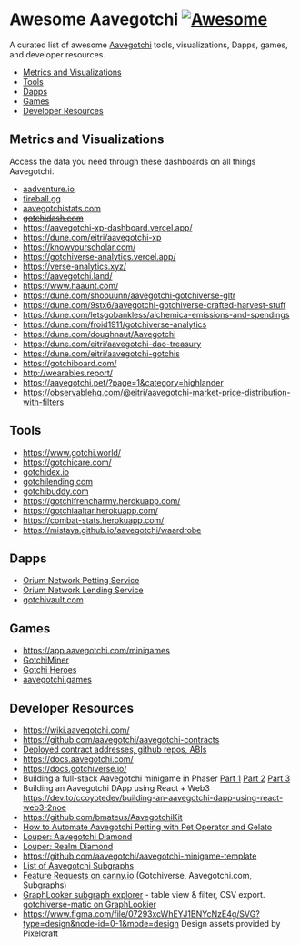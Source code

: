 # Awesome Aavegotchi [![Awesome](https://awesome.re/badge-flat2.svg)](https://awesome.re)
A curated list of awesome [Aavegotchi](https://aavegotchi.com) tools, visualizations, Dapps, games, and developer resources.

- [Metrics and Visualizations](https://github.com/programmablewealth/awesome-aavegotchi#metrics-and-visualizations)
- [Tools](https://github.com/programmablewealth/awesome-aavegotchi#tools)
- [Dapps](https://github.com/programmablewealth/awesome-aavegotchi#dapps)
- [Games](https://github.com/programmablewealth/awesome-aavegotchi#games)
- [Developer Resources](https://github.com/programmablewealth/awesome-aavegotchi#developer-resources)

## Metrics and Visualizations
Access the data you need through these dashboards on all things Aavegotchi.
- [aadventure.io](https://aadventure.io)
- [fireball.gg](https://fireball.gg)
- [aavegotchistats.com](https://aavegotchistats.com)
- ~~[gotchidash.com](https://gotchidash.com/)~~
- https://aavegotchi-xp-dashboard.vercel.app/
- https://dune.com/eitri/aavegotchi-xp
- https://knowyourscholar.com/
- https://gotchiverse-analytics.vercel.app/
- https://verse-analytics.xyz/
- https://aavegotchi.land/
- https://www.haaunt.com/
- https://dune.com/shoouunn/aavegotchi-gotchiverse-gltr
- https://dune.com/9stx6/aavegotchi-gotchiverse-crafted-harvest-stuff
- https://dune.com/letsgobankless/alchemica-emissions-and-spendings
- https://dune.com/froid1911/gotchiverse-analytics
- https://dune.com/doughnaut/Aavegotchi
- https://dune.com/eitri/aavegotchi-dao-treasury
- https://dune.com/eitri/aavegotchi-gotchis
- https://gotchiboard.com/
- http://wearables.report/
- https://aavegotchi.pet/?page=1&category=highlander
- https://observablehq.com/@eitri/aavegotchi-market-price-distribution-with-filters

## Tools
- https://www.gotchi.world/
- https://gotchicare.com/
- [gotchidex.io](https://www.gotchidex.io/)
- [gotchilending.com](https://gotchilending.com/)
- [gotchibuddy.com](https://gotchibuddy.com/)
- https://gotchifrencharmy.herokuapp.com/
- https://gotchiaaltar.herokuapp.com/
- https://combat-stats.herokuapp.com/
- https://mistaya.github.io/aavegotchi/waardrobe

## Dapps
- [Orium Network Petting Service](https://orium.network/aavegotchi/petting-service)
- [Orium Network Lending Service](https://orium.network/aavegotchi/lending)
- [gotchivault.com](https://gotchivault.com)

## Games
- https://app.aavegotchi.com/minigames
- [GotchiMiner](https://gotchiminer.rocks/)
- [Gotchi Heroes](https://gotchiheroes.com/)
- [aavegotchi.games](https://aavegotchi.games/)

## Developer Resources

- https://wiki.aavegotchi.com/
- https://github.com/aavegotchi/aavegotchi-contracts
- [Deployed contract addresses, github repos, ABIs](https://github.com/aavegotchi/deployed-contract-addresses/tree/main)
- https://docs.aavegotchi.com/
- https://docs.gotchiverse.io/
- Building a full-stack Aavegotchi minigame in Phaser [Part 1](https://dev.to/ccoyotedev/building-a-full-stack-aavegotchi-minigame-part-1-set-up-phaser-3-29l5) [Part 2](https://dev.to/ccoyotedev/building-a-full-stack-aavegotchi-minigame-part-2-server-leaderboard-53la) [Part 3](https://dev.to/ccoyotedev/building-a-full-stack-aavegotchi-minigame-part-3-deploying-your-game-mga)
- Building an Aavegotchi DApp using React + Web3 https://dev.to/ccoyotedev/building-an-aavegotchi-dapp-using-react-web3-2noe
- https://github.com/bmateus/AavegotchiKit
- [How to Automate Aavegotchi Petting with Pet Operator and Gelato](https://programmablewealth.com/how-to-automate-aavegotchi-petting-with-pet-operator-and-gelato/)
- [Louper: Aavegotchi Diamond](https://louper.dev/diamond/0x86935f11c86623dec8a25696e1c19a8659cbf95d?network=polygon)
- [Louper: Realm Diamond](https://louper.dev/diamond/0x1d0360bac7299c86ec8e99d0c1c9a95fefaf2a11?network=polygon)
- https://github.com/aavegotchi/aavegotchi-minigame-template
- [List of Aavegotchi Subgraphs](https://hackmd.io/4stpBbuiTMuDnGLbnudw2w?view)
- [Feature Requests on canny.io](https://aavegotchi.canny.io/) (Gotchiverse, Aavegotchi.com, Subgraphs)
- [GraphLooker subgraph explorer](https://graphlooker.com/) - table view & filter, CSV export. [gotchiverse-matic on GraphLookier](https://graphlooker.com/explore?uri=https%3A%2F%2Fapi.thegraph.com%2Fsubgraphs%2Fname%2Faavegotchi%2Fgotchiverse-matic&e=TransferEvent&efd=transferEvents) 
- https://www.figma.com/file/07293xcWhEYJ1BNYcNzE4g/SVG?type=design&node-id=0-1&mode=design Design assets provided by Pixelcraft